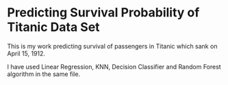 # Predicting Survival Probability of Titanic Data Set

This is my work predicting survival of passengers in Titanic which sank on April 15, 1912.

I have used Linear Regression, KNN, Decision Classifier and Random Forest algorithm in the same file.
